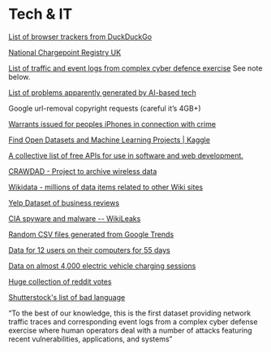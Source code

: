 # Tech & IT

[List of browser trackers from DuckDuckGo](https://spreadprivacy.com/duckduckgo-tracker-radar/)

[National Chargepoint Registry UK](https://www.gov.uk/guidance/find-and-use-data-on-public-electric-vehicle-chargepoints)

[List of traffic and event logs from complex cyber defence exercise](https://www.sciencedirect.com/science/article/pii/S2352340920306788) See note below.

[List of problems apparently generated by AI-based tech](https://incidentdatabase.ai/)

Google url-removal copyright requests (careful it’s 4GB+)

[Warrants issued for peoples iPhones in connection with crime](https://docs.google.com/spreadsheets/d/1Xmh1QEXYJmVPFlqAdEIVGemvbkoZmk_WyAPGC4eY-eE/edit#gid=0)

[Find Open Datasets and Machine Learning Projects | Kaggle](https://www.kaggle.com/datasets?sortBy=relevance&group=featured&search=tag%3A%27journalism%27)

[A collective list of free APIs for use in software and web development.](https://github.com/public-apis/public-apis)

[CRAWDAD - Project to archive wireless data](https://crawdad.org/registration-new.py)

[Wikidata](https://www.wikidata.org/wiki/Wikidata:Main_Page)<span style="text-decoration:underline;"> - millions of data items related to other Wiki sites</span>

[Yelp Dataset](https://www.yelp.com/dataset)<span style="text-decoration:underline;"> of business reviews</span>

[CIA spyware and malware -- WikiLeaks](https://wikileaks.org/+-Government-+.html)

[Random CSV files generated from Google Trends](https://github.com/googletrends/data)

[Data for 12 users on their computers for 55 days](https://www.sciencedirect.com/science/article/pii/S2352340920306612)

[Data on almost 4,000 electric vehicle charging sessions](https://dataverse.harvard.edu/dataset.xhtml?persistentId=doi:10.7910/DVN/NFPQLW)

[Huge collection of reddit votes](https://www.kaggle.com/josephleake/huge-collection-of-reddit-votes/)

[Shutterstock's list of bad language](https://github.com/LDNOOBW/List-of-Dirty-Naughty-Obscene-and-Otherwise-Bad-Words)


“To the best of our knowledge, this is the first dataset providing network traffic traces and corresponding event logs from a complex cyber defense exercise where human operators deal with a number of attacks featuring recent vulnerabilities, applications, and systems”
